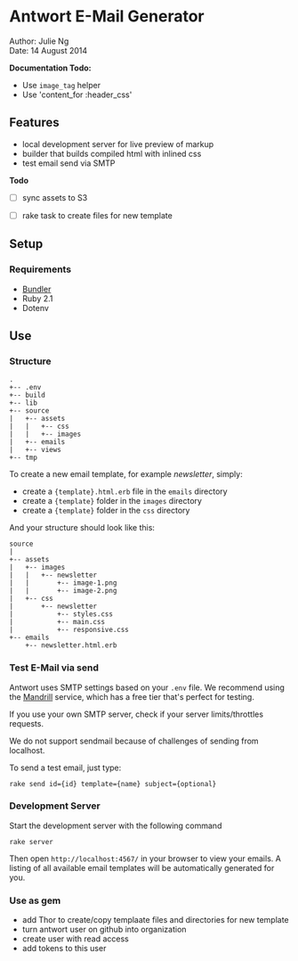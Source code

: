 # Antwort E-Mail Generator

Author: Julie Ng  
Date: 14 August 2014

**Documentation Todo:**

- Use `image_tag` helper
- Use 'content_for :header_css'

## Features

- local development server for live preview of markup
- builder that builds compiled html with inlined css
- test email send via SMTP

**Todo**

- [ ] sync assets to S3
- [ ] rake task to create files for new template


## Setup

### Requirements

- [Bundler](http://bundler.io/)
- Ruby 2.1
- Dotenv

## Use

### Structure

    .
    +-- .env
    +-- build
    +-- lib
    +-- source
    |   +-- assets
    |   |   +-- css
    |   |   +-- images        
    |   +-- emails
    |   +-- views
    +-- tmp


To create a new email template, for example *newsletter*, simply:

  - create a `{template}.html.erb` file in the `emails` directory
  - create a `{template}` folder in the `images` directory
  - create a `{template}` folder in the `css` directory

And your structure should look like this:
   

    source
    |
    +-- assets
    |   +-- images
    |   |   +-- newsletter
    |   |       +-- image-1.png
    |   |       +-- image-2.png
    |   +-- css
    |       +-- newsletter
    |           +-- styles.css
    |           +-- main.css
    |           +-- responsive.css
    +-- emails
        +-- newsletter.html.erb




### Test E-Mail via send

Antwort uses SMTP settings based on your `.env` file. We recommend using the [Mandrill](https://mandrillapp.com) service, which has a free tier that's perfect for testing.

If you use your own SMTP server, check if your server limits/throttles requests.

We do not support sendmail because of challenges of sending from localhost.

To send a test email, just type:

    rake send id={id} template={name} subject={optional}

### Development Server

Start the development server with the following command

    rake server

Then open `http://localhost:4567/` in your browser to view your emails. A listing of all available email templates will be automatically generated for you.


### Use as gem

- add Thor to create/copy templaate files and directories for new template
- turn antwort user on github into organization
- create user with read access
- add tokens to this user


